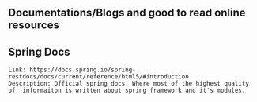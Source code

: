 ## Documentations/Blogs and good to read online resources

## Spring Docs
	Link: https://docs.spring.io/spring-restdocs/docs/current/reference/html5/#introduction
	Description: Official spring docs. Where most of the highest quality of  informaiton is written about spring framework and it's modules.
